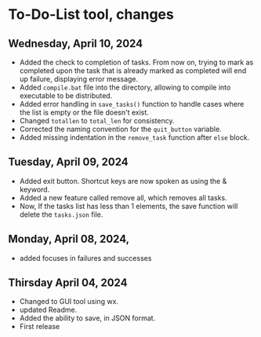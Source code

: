 # To-Do-List tool, changes

## Wednesday, April 10, 2024
* Added the check to completion of tasks. From now on, trying to mark as completed upon the task that is already marked as completed will end up failure, displaying error message.
* Added `compile.bat` file into the directory, allowing to compile into executable to be distributed.
* Added error handling in `save_tasks()` function to handle cases where the list is empty or the file doesn't exist.
* Changed `totallen` to `total_len` for consistency.
* Corrected the naming convention for the `quit_button` variable.
* Added missing indentation in the `remove_task` function after `else` block.

## Tuesday, April 09, 2024
* Added exit button. Shortcut keys are now spoken as using the & keyword.
* Added a new feature called remove all, which removes all tasks.
* Now, If the tasks list has less than 1 elements, the save function will delete the `tasks.json` file.

## Monday, April 08, 2024,
* added focuses in failures and successes

## Thirsday April 04, 2024
* Changed to GUI tool using wx.
* updated Readme.
* Added the ability to save, in JSON format.
* First release